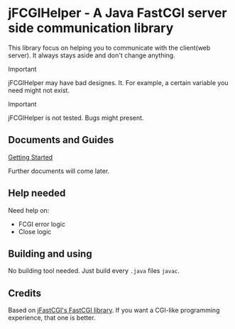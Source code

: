 # jFCGIHelper - A Java FastCGI server side communication library

This library focus on helping you to communicate with the client(web server). It always stays aside and don't change anything.

> [!IMPORTANT]
> jFCGIHelper may have bad designes. It. For example, a certain variable you need might not exist.

> [!IMPORTANT]
> jFCGIHelper is not tested. Bugs might present.

## Documents and Guides

[Getting Started](/docs/Getting%20Started.md)

Further documents will come later.

## Help needed

Need help on: 

- FCGI error logic
- Close logic

## Building and using

No building tool needed. Just build every `.java` files `javac`.

## Credits

Based on [jFastCGI's FastCGI library](https://github.com/jFastCGI/jfastcgi). If you want a CGI-like programming experience, that one is better.
